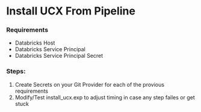 # Install UCX From Pipeline

### Requirements
* Databricks Host
* Databricks Service Principal
* Databricks Service Principal Secret

### Steps:
1. Create Secrets on your Git Provider for each of the provious requirements
2. Modify/Test install_ucx.exp to adjust timing in case any step failes or get stuck

